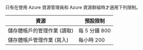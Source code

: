 只有在使用 Azure 資源管理員和 Azure 資源群組時才適用下列限制。

資源|預設限制
---|---
儲存體帳戶的管理作業 (讀取)|每 5 分鐘 800
儲存體帳戶管理作業 (寫入)|每小時 200

<!---HONumber=Oct15_HO3-->